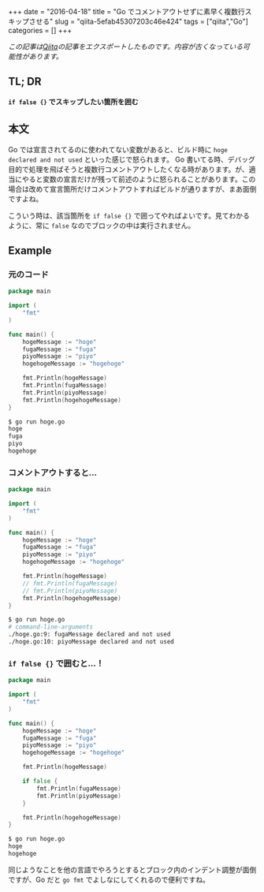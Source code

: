 +++ 
date = "2016-04-18"
title = "Go でコメントアウトせずに素早く複数行スキップさせる"
slug = "qiita-5efab45307203c46e424" 
tags = ["qiita","Go"]
categories = []
+++

*この記事は[Qiita](https://qiita.com/dtan4/items/5efab45307203c46e424)の記事をエクスポートしたものです。内容が古くなっている可能性があります。*

## TL; DR

__`if false {}` でスキップしたい箇所を囲む__

## 本文
Go では宣言されてるのに使われてない変数があると、ビルド時に `hoge declared and not used` といった感じで怒られます。
Go 書いてる時、デバッグ目的で処理を飛ばそうと複数行コメントアウトしたくなる時があります。が、適当にやると変数の宣言だけが残って前述のように怒られることがあります。この場合は改めて宣言箇所だけコメントアウトすればビルドが通りますが、まあ面倒ですよね。

こういう時は、該当箇所を `if false {}` で囲ってやればよいです。見てわかるように、常に `false` なのでブロックの中は実行されません。

## Example

### 元のコード

```go
package main

import (
	"fmt"
)

func main() {
	hogeMessage := "hoge"
	fugaMessage := "fuga"
	piyoMessage := "piyo"
	hogehogeMessage := "hogehoge"

	fmt.Println(hogeMessage)
	fmt.Println(fugaMessage)
	fmt.Println(piyoMessage)
	fmt.Println(hogehogeMessage)
}
```

```bash
$ go run hoge.go
hoge
fuga
piyo
hogehoge
```

### コメントアウトすると…

```go
package main

import (
	"fmt"
)

func main() {
	hogeMessage := "hoge"
	fugaMessage := "fuga"
	piyoMessage := "piyo"
	hogehogeMessage := "hogehoge"

	fmt.Println(hogeMessage)
	// fmt.Println(fugaMessage)
	// fmt.Println(piyoMessage)
	fmt.Println(hogehogeMessage)
}
```

```bash
$ go run hoge.go
# command-line-arguments
./hoge.go:9: fugaMessage declared and not used
./hoge.go:10: piyoMessage declared and not used
```

### `if false {}` で囲むと…！

```go
package main

import (
	"fmt"
)

func main() {
	hogeMessage := "hoge"
	fugaMessage := "fuga"
	piyoMessage := "piyo"
	hogehogeMessage := "hogehoge"

	fmt.Println(hogeMessage)

	if false {
		fmt.Println(fugaMessage)
		fmt.Println(piyoMessage)
	}

	fmt.Println(hogehogeMessage)
}
```

```bash
$ go run hoge.go
hoge
hogehoge
```

同じようなことを他の言語でやろうとするとブロック内のインデント調整が面倒ですが、Go だと `go fmt` でよしなにしてくれるので便利ですね。
